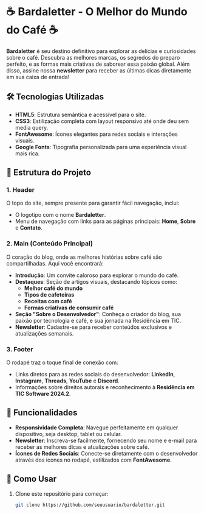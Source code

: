 # ☕ Bardaletter - O Melhor do Mundo do Café ☕

**Bardaletter** é seu destino definitivo para explorar as delícias e curiosidades sobre o café. Descubra as melhores marcas, os segredos do preparo perfeito, e as formas mais criativas de saborear essa paixão global. Além disso, assine nossa **newsletter** para receber as últimas dicas diretamente em sua caixa de entrada!

## 🛠 Tecnologias Utilizadas

- **HTML5**: Estrutura semântica e acessível para o site.
- **CSS3**: Estilização completa com layout responsivo até onde deu sem media query.
- **FontAwesome**: Ícones elegantes para redes sociais e interações visuais.
- **Google Fonts**: Tipografia personalizada para uma experiência visual mais rica.

## 📂 Estrutura do Projeto

### 1. **Header**
O topo do site, sempre presente para garantir fácil navegação, inclui:
- O logotipo com o nome **Bardaletter**.
- Menu de navegação com links para as páginas principais: **Home**, **Sobre** e **Contato**.

### 2. **Main (Conteúdo Principal)**
O coração do blog, onde as melhores histórias sobre café são compartilhadas. Aqui você encontrará:
- **Introdução**: Um convite caloroso para explorar o mundo do café.
- **Destaques**: Seção de artigos visuais, destacando tópicos como:
  - **Melhor café do mundo**
  - **Tipos de cafeteiras**
  - **Receitas com café**
  - **Formas criativas de consumir café**
- **Seção "Sobre o Desenvolvedor"**: Conheça o criador do blog, sua paixão por tecnologia e café, e sua jornada na Residência em TIC.
- **Newsletter**: Cadastre-se para receber conteúdos exclusivos e atualizações semanais.

### 3. **Footer**
O rodapé traz o toque final de conexão com:
- Links diretos para as redes sociais do desenvolvedor: **LinkedIn**, **Instagram**, **Threads**, **YouTube** e **Discord**.
- Informações sobre direitos autorais e reconhecimento à **Residência em TIC Software 2024.2**.

## 🚀 Funcionalidades

- **Responsividade Completa**: Navegue perfeitamente em qualquer dispositivo, seja desktop, tablet ou celular.
- **Newsletter**: Inscreva-se facilmente, fornecendo seu nome e e-mail para receber as melhores dicas e atualizações sobre café.
- **Ícones de Redes Sociais**: Conecte-se diretamente com o desenvolvedor através dos ícones no rodapé, estilizados com **FontAwesome**.

## 📝 Como Usar

1. Clone este repositório para começar:
   ```bash
   git clone https://github.com/seuusuario/bardaletter.git
